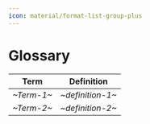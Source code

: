 ```yaml
---
icon: material/format-list-group-plus
---
```


# Glossary

<!-- See: https://docs.arc42.org/section-12/ -->

| Term        | Definition        |
|-------------|-------------------|
| *~Term-1~* | *~definition-1~* |
| *~Term-2~* | *~definition-2~* |
